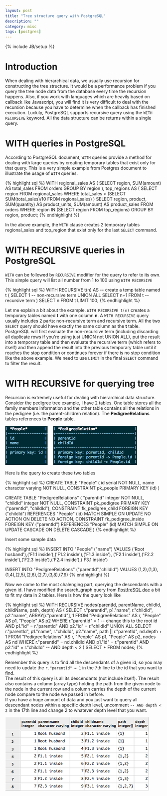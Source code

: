 ```yaml
---
layout: post
title: "Tree structure query with PostgreSQL"
description: ""
category: misc
tags: [postgres]
---
```

{% include JB/setup %}

# Introduction

When dealing with hierarchical data, we usually use recursion for constructing
the tree structure. It would be a performance problem if you query the tree node
data from the database every time the recursion happens. Also, if you work with
languages which are heavily based on callback like Javascript, you will find it
is very difficult to deal with the recursion because you have to determine when
the callback has finished execution. Luckily, PostgreSQL supports recursive
query using the `WITH RECURSIVE` keyword. All the data structure can be returns
within a single query.

# WITH queries in PostgreSQL

According to PostgreSQL document, `WITH` queries provide a method for dealing
with large queries by creating temporary tables that exist only for that query.
This is a very simple example from Postgres document to illustrate the usage of
`WITH` queries.

<!-- more -->

{% highlight sql %}
WITH regional_sales AS (
        SELECT region, SUM(amount) AS total_sales
        FROM orders
        GROUP BY region
     ), top_regions AS (
        SELECT region
        FROM regional_sales
        WHERE total_sales > (SELECT SUM(total_sales)/10 FROM regional_sales)
     )
SELECT region,
       product,
       SUM(quantity) AS product_units,
       SUM(amount) AS product_sales
FROM orders
WHERE region IN (SELECT region FROM top_regions)
GROUP BY region, product;
{% endhighlight %}

In the above example, the `WITH` clause creates 2 temporary tables
regional_sales and top_region that exist only for the last `SELECT`
command.

# WITH RECURSIVE queries in PostgreSQL

`WITH` can be followed by `RECURSIVE` modifier for the query to refer to its
own. This simple query will list all number from 1 to 100 using `WITH RECURSIVE`

{% highlight sql %}
WITH RECURSIVE t(n) AS  -- create a temp table named t
(
    SELECT 1     -- non-recursive term
  UNION ALL
    SELECT n+1 FROM t    -- recursive term
)
SELECT n FROM t LIMIT 100;
{% endhighlight %}

Let me explain a bit about the example. `WITH RECURSIVE t(n)` creates a
temporary tables named **t** with one column **n**. A `WITH RECURSIVE` query
usually includes 2 parts: non-recursive term and recursive term. All the two
`SELECT` query should have exactly the same column as the **t** table.
PostgreSQL will first evaluate the non-recursive term (including discarding all
duplicate rows if you're using just UNION not UNION ALL), put the result into a
temporary table and then evaluate the recursive term (which refers to itself)
and then append the result into the previous temporary table until it reaches
the stop condition or continues forever if there is no stop condition like the
above example. We need to use `LIMIT` in the final `SELECT` command to filter
the result.

# WITH RECURSIVE for querying tree

Recursion is extremely useful for dealing with hierarchical data structure.
Consider the pedigree tree example, I have 2 tables. One table stores all the
family members information and the other table contains all the relations in the
pedigree (i.e. the parent-children relation). The **PedigreeRelations** tables
references to **People** table.

![Alt Text](/files/2014-02-28-tree-structure-query-with-postgresql/tables.png)

Here is the query to create these two tables

{% highlight sql %}
CREATE TABLE "People"
(
  id serial NOT NULL,
  name character varying NOT NULL,
  CONSTRAINT pk_people PRIMARY KEY (id)
)

CREATE TABLE "PedigreeRelations"
(
  "parentId" integer NOT NULL,
  "childId" integer NOT NULL,
  CONSTRAINT pk_pedigree PRIMARY KEY ("parentId", "childId"),
  CONSTRAINT fk_pedigree_child FOREIGN KEY ("childId")
      REFERENCES "People" (id) MATCH SIMPLE
      ON UPDATE NO ACTION ON DELETE NO ACTION,
  CONSTRAINT fk_pedigree_inside FOREIGN KEY ("parentId")
      REFERENCES "People" (id) MATCH SIMPLE
      ON UPDATE CASCADE ON DELETE CASCADE
)
{% endhighlight %}

Insert some sample data

{% highlight sql %}
INSERT INTO "People" ("name") VALUES
('Root husband'),('F1.1 inside'),('F1.2 inside'),('F1.3 inside'),
('F2.1 inside'),('F2.2 inside'),('F2.3 inside'),('F2.4 inside'),('F3.1 inside')

INSERT INTO "PedigreeRelations" ("parentId","childId") VALUES
(1,2),(1,3),(1,4),(2,5),(2,6),(2,7),(3,8),(7,9)
{% endhighlight %}

Now we come to the most chalenging part, querying the descendants with a given
id. I have modified the search_graph query from
[PostfreSQL doc](http://www.postgresql.org/docs/9.1/static/queries-with.html) a
bit to fit my data in 2 tables. Here is how the query look like

{% highlight sql %}
WITH RECURSIVE nodes(parentId, parentName, childId, childName, path, depth) AS (
	SELECT
		r."parentId", p1."name",
		r."childId", p2."name",
		ARRAY[r."parentId"], 1
	FROM "PedigreeRelations" AS r, "People" AS p1, "People" AS p2
	WHERE r."parentId" = 1 -- change this to the root id
	AND p1."id" = r."parentId" AND p2."id" = r."childId"
	UNION ALL
	SELECT
		r."parentId", p1."name",
		r."childId", p2."name",
		path || r."parentId", nd.depth + 1
	FROM "PedigreeRelations" AS r, "People" AS p1, "People" AS p2,
		nodes AS nd
	WHERE r."parentId" = nd.childId
	AND p1."id" = r."parentId" AND p2."id" = r."childId" -- AND depth < 2
)
SELECT * FROM nodes;
{% endhighlight %}

Remember this query is to find all the descendants of a given id, so you may
need to update the `r."parentId" = 1` in the 7th line to the id that you want to
find.  
The result of this query is all its descendants (not include itself). The
result also contains a column (array type) holding the path from the given node
to the node in the current row and a column carries the depth of the current
node compare to the node we passed in before.  
If you have a huge amount of data
and you just want to query all descendant nodes within a specific depth level,
uncomment `-- AND depth < 2` in the 17th line and change 2 to whatever depth
level that you want.

![Alt Text](/files/2014-02-28-tree-structure-query-with-postgresql/result.png)


